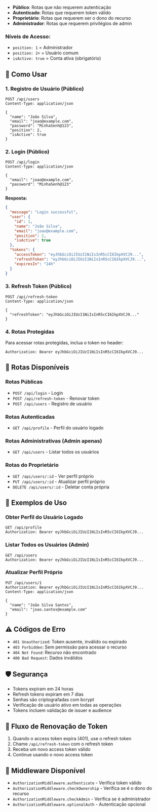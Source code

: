 - **Público**: Rotas que não requerem autenticação
- **Autenticado**: Rotas que requerem token válido
- **Proprietário**: Rotas que requerem ser o dono do recurso
- **Administrador**: Rotas que requerem privilégios de admin

### Níveis de Acesso:
- `position: 1` = Administrador
- `position: 2+` = Usuário comum
- `isActive: true` = Conta ativa (obrigatório)

## 🚀 Como Usar

### 1. **Registro de Usuário** (Público)
```http
POST /api/users
Content-Type: application/json

{
  "name": "João Silva",
  "email": "joao@example.com",
  "password": "MinhaSenh@123",
  "position": 2,
  "isActive": true
}
```

### 2. **Login** (Público)
```http
POST /api/login
Content-Type: application/json

{
  "email": "joao@example.com",
  "password": "MinhaSenh@123"
}
```

**Resposta:**
```json
{
  "message": "Login successful",
  "user": {
    "id": 1,
    "name": "João Silva",
    "email": "joao@example.com",
    "position": 2,
    "isActive": true
  },
  "tokens": {
    "accessToken": "eyJhbGciOiJIUzI1NiIsInR5cCI6IkpXVCJ9...",
    "refreshToken": "eyJhbGciOiJIUzI1NiIsInR5cCI6IkpXVCJ9...",
    "expiresIn": "24h"
  }
}
```

### 3. **Refresh Token** (Público)
```http
POST /api/refresh-token
Content-Type: application/json

{
  "refreshToken": "eyJhbGciOiJIUzI1NiIsInR5cCI6IkpXVCJ9..."
}
```

### 4. **Rotas Protegidas**
Para acessar rotas protegidas, inclua o token no header:

```http
Authorization: Bearer eyJhbGciOiJIUzI1NiIsInR5cCI6IkpXVCJ9...
```

## 📝 Rotas Disponíveis

### Rotas Públicas
- `POST /api/login` - Login
- `POST /api/refresh-token` - Renovar token
- `POST /api/users` - Registro de usuário

### Rotas Autenticadas
- `GET /api/profile` - Perfil do usuário logado

### Rotas Administrativas (Admin apenas)
- `GET /api/users` - Listar todos os usuários

### Rotas do Proprietário
- `GET /api/users/:id` - Ver perfil próprio
- `PUT /api/users/:id` - Atualizar perfil próprio
- `DELETE /api/users/:id` - Deletar conta própria

## 🔧 Exemplos de Uso

### Obter Perfil do Usuário Logado
```http
GET /api/profile
Authorization: Bearer eyJhbGciOiJIUzI1NiIsInR5cCI6IkpXVCJ9...
```

### Listar Todos os Usuários (Admin)
```http
GET /api/users
Authorization: Bearer eyJhbGciOiJIUzI1NiIsInR5cCI6IkpXVCJ9...
```

### Atualizar Perfil Próprio
```http
PUT /api/users/1
Authorization: Bearer eyJhbGciOiJIUzI1NiIsInR5cCI6IkpXVCJ9...
Content-Type: application/json

{
  "name": "João Silva Santos",
  "email": "joao.santos@example.com"
}
```

## ⚠️ Códigos de Erro

- `401 Unauthorized`: Token ausente, inválido ou expirado
- `403 Forbidden`: Sem permissão para acessar o recurso
- `404 Not Found`: Recurso não encontrado
- `400 Bad Request`: Dados inválidos

## 🛡️ Segurança

- Tokens expiram em 24 horas
- Refresh tokens expiram em 7 dias
- Senhas são criptografadas com bcrypt
- Verificação de usuário ativo em todas as operações
- Tokens incluem validação de issuer e audience

## 🔄 Fluxo de Renovação de Token

1. Quando o access token expira (401), use o refresh token
2. Chame `/api/refresh-token` com o refresh token
3. Receba um novo access token válido
4. Continue usando o novo access token

## 🎯 Middleware Disponível

- `AuthorizationMiddleware.authenticate` - Verifica token válido
- `AuthorizationMiddleware.checkOwnership` - Verifica se é o dono do recurso
- `AuthorizationMiddleware.checkAdmin` - Verifica se é administrador
- `AuthorizationMiddleware.optionalAuth` - Autenticação opcional
